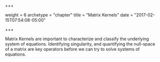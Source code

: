 +++

weight = 6
archetype = "chapter"
title = "Matrix Kernels"
date = "2017-02-15T07:54:08-05:00"


+++

Matrix Kernels are important to characterize and classify the underlying system of equations.
Identifying singularity, and quantifying the null-space of a matrix are key operators 
before we can try to solve systems of equations.
